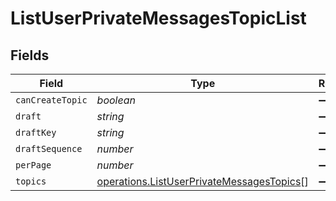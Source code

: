 # ListUserPrivateMessagesTopicList


## Fields

| Field                                                                                                         | Type                                                                                                          | Required                                                                                                      | Description                                                                                                   |
| ------------------------------------------------------------------------------------------------------------- | ------------------------------------------------------------------------------------------------------------- | ------------------------------------------------------------------------------------------------------------- | ------------------------------------------------------------------------------------------------------------- |
| `canCreateTopic`                                                                                              | *boolean*                                                                                                     | :heavy_minus_sign:                                                                                            | N/A                                                                                                           |
| `draft`                                                                                                       | *string*                                                                                                      | :heavy_minus_sign:                                                                                            | N/A                                                                                                           |
| `draftKey`                                                                                                    | *string*                                                                                                      | :heavy_minus_sign:                                                                                            | N/A                                                                                                           |
| `draftSequence`                                                                                               | *number*                                                                                                      | :heavy_minus_sign:                                                                                            | N/A                                                                                                           |
| `perPage`                                                                                                     | *number*                                                                                                      | :heavy_minus_sign:                                                                                            | N/A                                                                                                           |
| `topics`                                                                                                      | [operations.ListUserPrivateMessagesTopics](../../../sdk/models/operations/listuserprivatemessagestopics.md)[] | :heavy_minus_sign:                                                                                            | N/A                                                                                                           |
